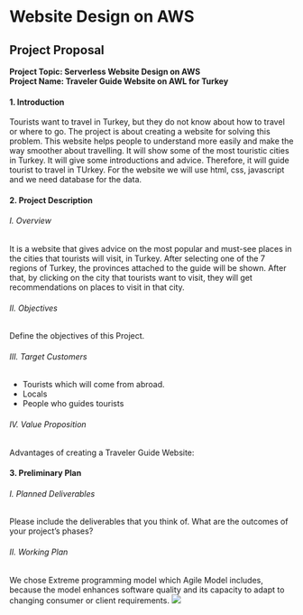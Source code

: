# Website Design on AWS  
## Project Proposal
**<div>Project Topic: Serverless Website Design on AWS**</div>
**<div>Project Name: Traveler Guide Website on AWL for Turkey**</div>
#### 1. Introduction
Tourists want to travel in Turkey, but they do not know about how to travel or where to go. The project is about creating a website for solving this problem. This website helps people to understand more easily and make the way smoother about travelling. It will show some of the most touristic cities in Turkey. It will give some introductions and advice. Therefore, it will guide tourist to travel in TUrkey. For the website we will use html, css, javascript and we need database for the data.
#### 2. Project Description
###### I.	Overview
It is a website that gives advice on the most popular and must-see places in the cities that tourists will visit, in Turkey. After selecting one of the 7 regions of Turkey, the provinces attached to the guide will be shown. After that, by clicking on the city that tourists want to visit, they will get recommendations on places to visit in that city.
###### II.	Objectives
Define the objectives of this Project. 
###### III.	Target Customers
- Tourists which will come from abroad.
- Locals 
- People who guides tourists 
###### IV.	Value Proposition
Advantages of creating a Traveler Guide Website:
#### 3.	Preliminary Plan
###### I.	Planned Deliverables
Please include the deliverables that you think of. What are the outcomes of your project’s phases?
###### II.	Working Plan
We chose Extreme programming model which Agile Model includes, because the model enhances software quality and its capacity to adapt to changing consumer or client requirements.
![](https://www.costanavarino.com/wp-content/uploads/2021/09/homepage-969.jpg)
